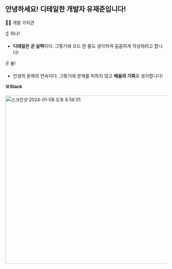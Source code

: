 ## 안녕하세요! 디테일한 개발자 유재준입니다!

🧑‍💻 개발 가치관

☝️ 하나! 

- **디테일은 곧 실력**이다. 그렇기에 코드 한 줄도 생각하며 꼼꼼하게 작성하려고 합니다!

✌️ 둘!

- 인생의 문제의 연속이다. 그렇기에 문제를 피하지 않고 **배움의 기회**로 생각합니다!  


🛠️**Stack** 

<img width="524" alt="스크린샷 2024-01-08 오후 8 56 01" src="https://github.com/doit-zero/doit-zero/assets/131241458/fd6ca860-83bc-4705-9027-d254c18572c9">



<!--
**doit-zero/doit-zero** is a ✨ _special_ ✨ repository because its `README.md` (this file) appears on your GitHub profile.

Here are some ideas to get you started:

- 🔭 I’m currently working on ...
- 🌱 I’m currently learning ...
- 👯 I’m looking to collaborate on ...
- 🤔 I’m looking for help with ...
- 💬 Ask me about ...
- 📫 How to reach me: ...
- 😄 Pronouns: ...
- ⚡ Fun fact: ...
-->
